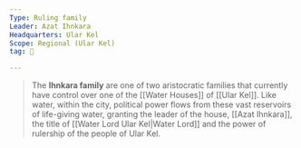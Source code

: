 ```yaml
---
Type: Ruling family
Leader: Azat Ihnkara
Headquarters: Ular Kel
Scope: Regional (Ular Kel)
tag: 👥

---
```


> The **Ihnkara family** are one of two aristocratic families that currently have control over one of the [[Water Houses]] of [[Ular Kel]]. Like water, within the city, political power flows from these vast reservoirs of life-giving water, granting the leader of the house, [[Azat Ihnkara]], the title of [[Water Lord Ular Kel|Water Lord]] and the power of rulership of the people of Ular Kel.









